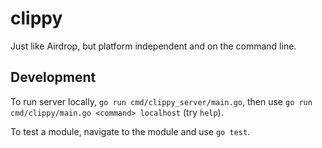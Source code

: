 # clippy

Just like Airdrop, but platform independent and on the command line.

## Development

To run server locally, `go run cmd/clippy_server/main.go`, then use `go run cmd/clippy/main.go <command> localhost` (try `help`).

To test a module, navigate to the module and use `go test`.
